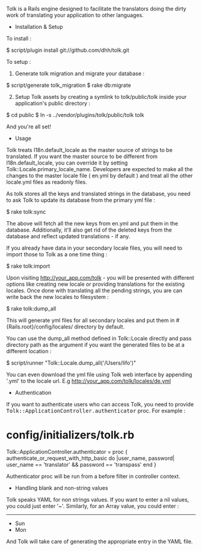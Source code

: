 Tolk is a Rails engine designed to facilitate the translators doing the dirty work of translating your application to other languages.

* Installation & Setup

To install :

  $ script/plugin install git://github.com/dhh/tolk.git

To setup :

  1) Generate tolk migration and migrate your database :

  $ script/generate tolk_migration
  $ rake db:migrate

  2) Setup Tolk assets by creating a symlink to tolk/public/tolk inside your application's public directory :

  $ cd public
  $ ln -s ../vendor/plugins/tolk/public/tolk tolk

  And you're all set!

* Usage

Tolk treats I18n.default_locale as the master source of strings to be translated. If you want the master source to be different from I18n.default_locale, you can override it by setting Tolk::Locale.primary_locale_name. Developers are expected to make all the changes to the master locale file ( en.yml by default ) and treat all the other locale.yml files as readonly files.

As tolk stores all the keys and translated strings in the database, you need to ask Tolk to update its database from the primary yml file :

  $ rake tolk:sync

The above will fetch all the new keys from en.yml and put them in the database. Additionally, it'll also get rid of the deleted keys from the database and reflect updated translations - if any.

If you already have data in your secondary locale files, you will need to import those to Tolk as a one time thing :

  $ rake tolk:import

Upon visiting http://your_app.com/tolk - you will be presented with different options like creating new locale or providing translations for the existing locales. Once done with translating all the pending strings, you are can write back the new locales to filesystem :

  $ rake tolk:dump_all

This will generate yml files for all secondary locales and put them in #{Rails.root}/config/locales/ directory by default.

You can use the dump_all method defined in Tolk::Locale directly and pass directory path as the argument if you want the generated files to be at a different location :

  $ script/runner "Tolk::Locale.dump_all('/Users/lifo')"

You can even download the yml file using Tolk web interface by appending '.yml' to the locale url. E.g http://your_app.com/tolk/locales/de.yml

* Authentication

If you want to authenticate users who can access Tolk, you need to provide <tt>Tolk::ApplicationController.authenticator</tt> proc. For example :

  # config/initializers/tolk.rb
  Tolk::ApplicationController.authenticator = proc {
    authenticate_or_request_with_http_basic do |user_name, password|
      user_name == 'translator' && password == 'transpass'
    end
  }

Authenticator proc will be run from a before filter in controller context.

* Handling blank and non-string values

Tolk speaks YAML for non strings values. If you want to enter a nil values, you could just enter '~'. Similarly, for an Array value, you could enter :

---
- Sun
- Mon

And Tolk will take care of generating the appropriate entry in the YAML file.
